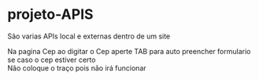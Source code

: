 # projeto-APIS
São varias APIs local e externas dentro de um site

Na pagina Cep ao digitar o Cep aperte TAB para auto preencher formulario se caso o cep estiver certo
<br>
Não coloque o traço pois não irá funcionar
